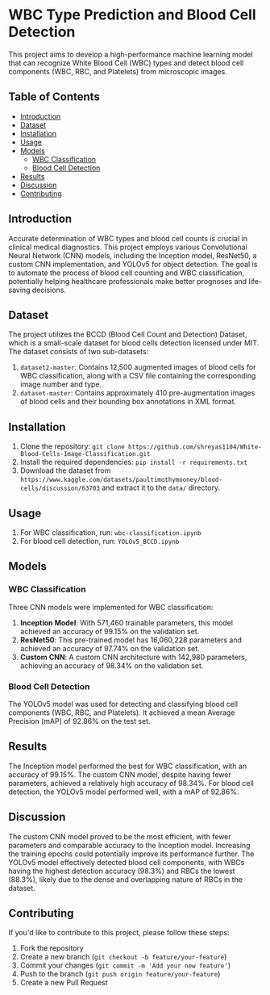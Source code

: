 # WBC Type Prediction and Blood Cell Detection

This project aims to develop a high-performance machine learning model that can recognize White Blood Cell (WBC) types and detect blood cell components (WBC, RBC, and Platelets) from microscopic images.

## Table of Contents

- [Introduction](#introduction)
- [Dataset](#dataset)
- [Installation](#installation)
- [Usage](#usage)
- [Models](#models)
  - [WBC Classification](#wbc-classification)
  - [Blood Cell Detection](#blood-cell-detection)
- [Results](#results)
- [Discussion](#discussion)
- [Contributing](#contributing)

## Introduction

Accurate determination of WBC types and blood cell counts is crucial in clinical medical diagnostics. This project employs various Convolutional Neural Network (CNN) models, including the Inception model, ResNet50, a custom CNN implementation, and YOLOv5 for object detection. The goal is to automate the process of blood cell counting and WBC classification, potentially helping healthcare professionals make better prognoses and life-saving decisions.

## Dataset

The project utilizes the BCCD (Blood Cell Count and Detection) Dataset, which is a small-scale dataset for blood cells detection licensed under MIT. The dataset consists of two sub-datasets:

1. `dataset2-master`: Contains 12,500 augmented images of blood cells for WBC classification, along with a CSV file containing the corresponding image number and type.
2. `dataset-master`: Contains approximately 410 pre-augmentation images of blood cells and their bounding box annotations in XML format.

## Installation

1. Clone the repository: `git clone https://github.com/shreyas1104/White-Blood-Cells-Image-Classification.git`
2. Install the required dependencies: `pip install -r requirements.txt`
3. Download the dataset from `https://www.kaggle.com/datasets/paultimothymooney/blood-cells/discussion/63703` and extract it to the `data/` directory.

## Usage

1. For WBC classification, run: `wbc-classification.ipynb`
2. For blood cell detection, run: `YOLOv5_BCCD.ipynb`

## Models

### WBC Classification

Three CNN models were implemented for WBC classification:

1. **Inception Model**: With 571,460 trainable parameters, this model achieved an accuracy of 99.15% on the validation set.
2. **ResNet50**: This pre-trained model has 16,060,228 parameters and achieved an accuracy of 97.74% on the validation set.
3. **Custom CNN**: A custom CNN architecture with 142,980 parameters, achieving an accuracy of 98.34% on the validation set.

### Blood Cell Detection

The YOLOv5 model was used for detecting and classifying blood cell components (WBC, RBC, and Platelets). It achieved a mean Average Precision (mAP) of 92.86% on the test set.

## Results

The Inception model performed the best for WBC classification, with an accuracy of 99.15%. The custom CNN model, despite having fewer parameters, achieved a relatively high accuracy of 98.34%. For blood cell detection, the YOLOv5 model performed well, with a mAP of 92.86%.

## Discussion

The custom CNN model proved to be the most efficient, with fewer parameters and comparable accuracy to the Inception model. Increasing the training epochs could potentially improve its performance further. The YOLOv5 model effectively detected blood cell components, with WBCs having the highest detection accuracy (98.3%) and RBCs the lowest (88.3%), likely due to the dense and overlapping nature of RBCs in the dataset.

## Contributing

If you'd like to contribute to this project, please follow these steps:

1. Fork the repository
2. Create a new branch (`git checkout -b feature/your-feature`)
3. Commit your changes (`git commit -m 'Add your new feature'`)
4. Push to the branch (`git push origin feature/your-feature`)
5. Create a new Pull Request
